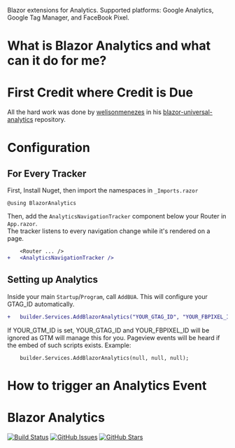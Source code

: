 Blazor extensions for Analytics.
Supported platforms: Google Analytics, Google Tag Manager, and FaceBook Pixel.

# What is Blazor Analytics and what can it do for me?

# First Credit where Credit is Due
All the hard work was done by [welisonmenezes](https://github.com/welisonmenezes) in his [blazor-universal-analytics](https://github.com/welisonmenezes/blazor-universal-analytics) repository.

# Configuration

## For Every Tracker

First, Install Nuget, then import the namespaces in `_Imports.razor`

```
@using BlazorAnalytics
```

Then, add the `AnalyticsNavigationTracker` component below your Router in `App.razor`.<br/>
The tracker listens to every navigation change while it's rendered on a page.

```diff
    <Router ... />
+   <AnalyticsNavigationTracker />
```

## Setting up Analytics

Inside your main `Startup`/`Program`, call `AddBUA`. This will configure your GTAG_ID automatically.

```diff
+   builder.Services.AddBlazorAnalytics("YOUR_GTAG_ID", "YOUR_FBPIXEL_ID", null);
```

If YOUR_GTM_ID is set, YOUR_GTAG_ID and YOUR_FBPIXEL_ID will be ignored as GTM will manage this for you. Pageview events will be heard if the embed of such scripts exists.
Example:

```
    builder.Services.AddBlazorAnalytics(null, null, null);
```

# How to trigger an Analytics Event

# Blazor Analytics
[![Build Status](https://VeXHarbinger.visualstudio.com/BlazorAnalytics/_apis/build/status/VeXHarbinger.BlazorAnalytics?branchName=master)](https://VeXHarbinger.visualstudio.com/BlazorAnalytics/_build/latest?definitionId=1&branchName=master)
[![GitHub Issues](https://img.shields.io/github/issues/VeXHarbinger/BlazorAnalytics.svg)](https://github.com/VeXHarbinger/BlazorAnalytics/issues)
[![GitHub Stars](https://img.shields.io/github/stars/VeXHarbinger/BlazorAnalytics.svg)](https://github.com/VeXHarbinger/BlazorAnalytics/stargazers)